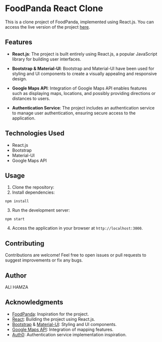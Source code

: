 # FoodPanda React Clone

This is a clone project of FoodPanda, implemented using React.js. You can access the live version of the project
[here](https://foodpanda-x2xs.onrender.com).

## Features

- **React.js**: The project is built entirely using React.js, a popular JavaScript library for building user interfaces.

- **Bootstrap & Material-UI**: Bootstrap and Material-UI have been used for styling and UI components to create a visually appealing and responsive design.

- **Google Maps API**: Integration of Google Maps API enables features such as displaying maps, locations, and possibly providing directions or distances to users.

- **Authentication Service**: The project includes an authentication service to manage user authentication, ensuring secure access to the application.

## Technologies Used

- React.js
- Bootstrap
- Material-UI
- Google Maps API

## Usage

1. Clone the repository:
2. Install dependencies:

```
npm install
```

3. Run the development server:

```
npm start
```

4. Access the application in your browser at `http://localhost:3000`.

## Contributing

Contributions are welcome! Feel free to open issues or pull requests to suggest improvements or fix any bugs.


## Author

ALI HAMZA

## Acknowledgments

- [FoodPanda](https://www.foodpanda.com/): Inspiration for the project.
- [React](https://reactjs.org/): Building the project using React.js.
- [Bootstrap](https://getbootstrap.com/) & [Material-UI](https://material-ui.com/): Styling and UI components.
- [Google Maps API](https://developers.google.com/maps): Integration of mapping features.
- [Auth0](https://auth0.com/): Authentication service implementation inspiration.
